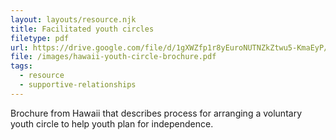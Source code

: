 ```yaml
---
layout: layouts/resource.njk
title: Facilitated youth circles
filetype: pdf
url: https://drive.google.com/file/d/1gXWZfp1r8yEuroNUTNZkZtwu5-KmaEyP/view?usp=sharing
file: /images/hawaii-youth-circle-brochure.pdf
tags:
  - resource
  - supportive-relationships
---
```

Brochure from Hawaii that describes process for arranging a voluntary youth circle to help youth plan for independence.
